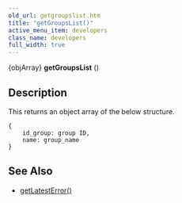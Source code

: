 ```yaml
---
old_url: getgroupslist.htm
title: "getGroupsList()"
active_menu_item: developers
class_name: developers
full_width: true
---
```



{objArray} **getGroupsList** ()

## Description

This returns an object array of the below structure.

    {
        id_group: group ID, 
        name: group_name
    }
     
   

## See Also

 - [getLatestError()](/developers/documentation/scripting-apis/server-side-api/ssj-object/miscellaneous/getlatesterror)

